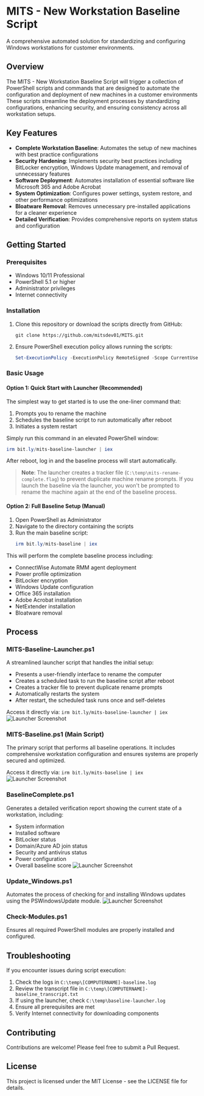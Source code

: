 # MITS - New Workstation Baseline Script

A comprehensive automated solution for standardizing and configuring Windows workstations for customer environments.

## Overview

The MITS - New Workstation Baseline Script will trigger a collection of PowerShell scripts and commands that are designed to automate the configuration and deployment of new machines in a customer environments These scripts streamline the deployment processes by standardizing configurations, enhancing security, and ensuring consistency across all workstation setups.

## Key Features

- **Complete Workstation Baseline**: Automates the setup of new machines with best practice configurations
- **Security Hardening**: Implements security best practices including BitLocker encryption, Windows Update management, and removal of unnecessary features
- **Software Deployment**: Automates installation of essential software like Microsoft 365 and Adobe Acrobat
- **System Optimization**: Configures power settings, system restore, and other performance optimizations
- **Bloatware Removal**: Removes unnecessary pre-installed applications for a cleaner experience
- **Detailed Verification**: Provides comprehensive reports on system status and configuration

## Getting Started

### Prerequisites

- Windows 10/11 Professional
- PowerShell 5.1 or higher
- Administrator privileges
- Internet connectivity

### Installation

1. Clone this repository or download the scripts directly from GitHub:
   ```
   git clone https://github.com/mitsdev01/MITS.git
   ```

2. Ensure PowerShell execution policy allows running the scripts:
   ```powershell
   Set-ExecutionPolicy -ExecutionPolicy RemoteSigned -Scope CurrentUser
   ```

### Basic Usage

#### Option 1: Quick Start with Launcher (Recommended)

The simplest way to get started is to use the one-liner command that:
1. Prompts you to rename the machine
2. Schedules the baseline script to run automatically after reboot
3. Initiates a system restart

Simply run this command in an elevated PowerShell window:
```powershell
irm bit.ly/mits-baseline-launcher | iex
```

After reboot, log in and the baseline process will start automatically.

> **Note**: The launcher creates a tracker file (`C:\temp\mits-rename-complete.flag`) to prevent duplicate machine rename prompts. If you launch the baseline via the launcher, you won't be prompted to rename the machine again at the end of the baseline process.

#### Option 2: Full Baseline Setup (Manual)

1. Open PowerShell as Administrator
2. Navigate to the directory containing the scripts
3. Run the main baseline script:
   ```powershell
   irm bit.ly/mits-baseline | iex
   ```

This will perform the complete baseline process including:
- ConnectWise Automate RMM agent deployment
- Power profile optimization
- BitLocker encryption
- Windows Update configuration
- Office 365 installation
- Adobe Acrobat installation
- NetExtender installation
- Bloatware removal


## Process

### MITS-Baseline-Launcher.ps1

A streamlined launcher script that handles the initial setup:
- Presents a user-friendly interface to rename the computer
- Creates a scheduled task to run the baseline script after reboot
- Creates a tracker file to prevent duplicate rename prompts
- Automatically restarts the system
- After restart, the scheduled task runs once and self-deletes

Access it directly via: `irm bit.ly/mits-baseline-launcher | iex`
![Launcher Screenshot](images/MITS-Launcher2.gif)

### MITS-Baseline.ps1 (Main Script)

The primary script that performs all baseline operations. It includes comprehensive workstation configuration and ensures systems are properly secured and optimized.

Access it directly via: `irm bit.ly/mits-baseline | iex`
![Launcher Screenshot](images/MITS-Baseline2.gif)

### BaselineComplete.ps1

Generates a detailed verification report showing the current state of a workstation, including:
- System information
- Installed software
- BitLocker status
- Domain/Azure AD join status
- Security and antivirus status
- Power configuration
- Overall baseline score
![Launcher Screenshot](images/MITS-Verification2.gif)

### Update_Windows.ps1

Automates the process of checking for and installing Windows updates using the PSWindowsUpdate module.
![Launcher Screenshot](images/MITS-Update2.gif)

### Check-Modules.ps1

Ensures all required PowerShell modules are properly installed and configured.

## Troubleshooting

If you encounter issues during script execution:

1. Check the logs in `C:\temp\[COMPUTERNAME]-baseline.log`
2. Review the transcript file in `C:\temp\[COMPUTERNAME]-baseline_transcript.txt`
3. If using the launcher, check `C:\temp\baseline-launcher.log`
4. Ensure all prerequisites are met
5. Verify Internet connectivity for downloading components

## Contributing

Contributions are welcome! Please feel free to submit a Pull Request.

## License

This project is licensed under the MIT License - see the LICENSE file for details.